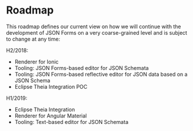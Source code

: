 # Roadmap

This roadmap defines our current view on how we will continue with the development of JSON Forms on a very coarse-grained level and is subject to change at any time:


H2/2018:
 * Renderer for Ionic
 * Tooling: JSON Forms-based editor for JSON Schemata
 * Tooling: JSON Forms-based reflective editor for JSON data based on a JSON Schema
 * Eclipse Theia Integration POC
 
H1/2019:
 * Eclipse Theia Integration
 * Renderer for Angular Material
 * Tooling: Text-based editor for JSON Schemata
 
